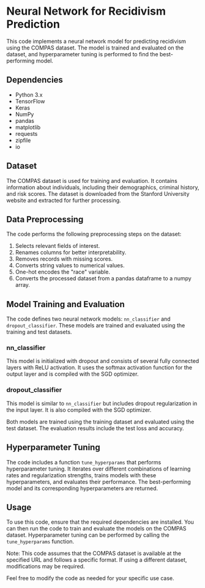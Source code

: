 # Neural Network for Recidivism Prediction

This code implements a neural network model for predicting recidivism using the COMPAS dataset. The model is trained and evaluated on the dataset, and hyperparameter tuning is performed to find the best-performing model.

## Dependencies
- Python 3.x
- TensorFlow
- Keras
- NumPy
- pandas
- matplotlib
- requests
- zipfile
- io

## Dataset
The COMPAS dataset is used for training and evaluation. It contains information about individuals, including their demographics, criminal history, and risk scores. The dataset is downloaded from the Stanford University website and extracted for further processing.

## Data Preprocessing
The code performs the following preprocessing steps on the dataset:
1. Selects relevant fields of interest.
2. Renames columns for better interpretability.
3. Removes records with missing scores.
4. Converts string values to numerical values.
5. One-hot encodes the "race" variable.
6. Converts the processed dataset from a pandas dataframe to a numpy array.

## Model Training and Evaluation
The code defines two neural network models: `nn_classifier` and `dropout_classifier`. These models are trained and evaluated using the training and test datasets.

### nn_classifier
This model is initialized with dropout and consists of several fully connected layers with ReLU activation. It uses the softmax activation function for the output layer and is compiled with the SGD optimizer.

### dropout_classifier
This model is similar to `nn_classifier` but includes dropout regularization in the input layer. It is also compiled with the SGD optimizer.

Both models are trained using the training dataset and evaluated using the test dataset. The evaluation results include the test loss and accuracy.

## Hyperparameter Tuning
The code includes a function `tune_hyperparams` that performs hyperparameter tuning. It iterates over different combinations of learning rates and regularization strengths, trains models with these hyperparameters, and evaluates their performance. The best-performing model and its corresponding hyperparameters are returned.

## Usage
To use this code, ensure that the required dependencies are installed. You can then run the code to train and evaluate the models on the COMPAS dataset. Hyperparameter tuning can be performed by calling the `tune_hyperparams` function.

Note: This code assumes that the COMPAS dataset is available at the specified URL and follows a specific format. If using a different dataset, modifications may be required.

Feel free to modify the code as needed for your specific use case.
